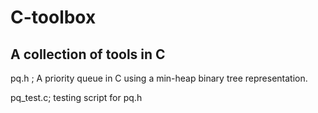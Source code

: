 # C-toolbox
## A collection of tools in C


pq.h ; A priority queue in C using a min-heap binary tree representation.

pq_test.c; testing script for pq.h
